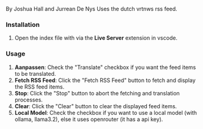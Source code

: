 By Joshua Hall and Jurrean De Nys
Uses the dutch vrtnws rss feed.

### Installation

1. Open the index file with via the **Live Server** extension in vscode.

### Usage

1. **Aanpassen**: Check the "Translate" checkbox if you want the feed items to be translated.
2. **Fetch RSS Feed**: Click the "Fetch RSS Feed" button to fetch and display the RSS feed items.
3. **Stop**: Click the "Stop" button to abort the fetching and translation processes.
4. **Clear**: Click the "Clear" button to clear the displayed feed items.
5. **Local Model**: Check the checkbox if you want to use a local model (with ollama, llama3.2), else it uses openrouter (it has a api key).
